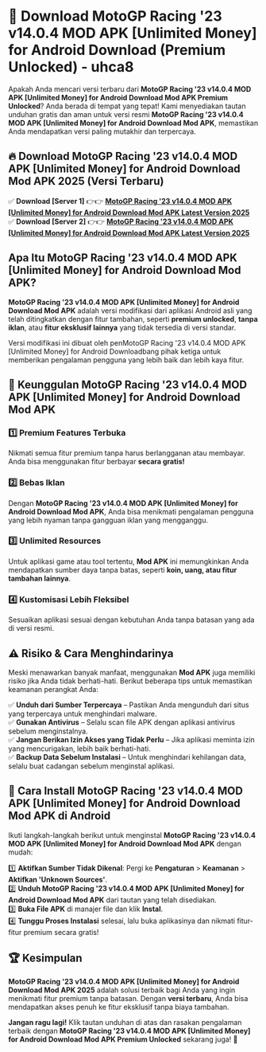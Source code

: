# 🎯 Download MotoGP Racing '23 v14.0.4 MOD APK [Unlimited Money] for Android Download (Premium Unlocked) -  uhca8

Apakah Anda mencari versi terbaru dari **MotoGP Racing '23 v14.0.4 MOD APK [Unlimited Money] for Android Download Mod APK Premium Unlocked**? Anda berada di tempat yang tepat! Kami menyediakan tautan unduhan gratis dan aman untuk versi resmi **MotoGP Racing '23 v14.0.4 MOD APK [Unlimited Money] for Android Download Mod APK**, memastikan Anda mendapatkan versi paling mutakhir dan terpercaya.

## 🔥 Download MotoGP Racing '23 v14.0.4 MOD APK [Unlimited Money] for Android Download Mod APK 2025 (Versi Terbaru)

✅ **Download [Server 1]** 👉👉 [**MotoGP Racing '23 v14.0.4 MOD APK [Unlimited Money] for Android Download Mod APK Latest Version 2025**](https://momento.my/?title=MotoGP_Racing_'23_v14.0.4_MOD_APK_[Unlimited_Money]_for_Android_Download)  
✅ **Download [Server 2]** 👉👉 [**MotoGP Racing '23 v14.0.4 MOD APK [Unlimited Money] for Android Download Mod APK Latest Version 2025**](https://momento.my/?title=MotoGP_Racing_'23_v14.0.4_MOD_APK_[Unlimited_Money]_for_Android_Download)  

## Apa Itu MotoGP Racing '23 v14.0.4 MOD APK [Unlimited Money] for Android Download Mod APK?

**MotoGP Racing '23 v14.0.4 MOD APK [Unlimited Money] for Android Download Mod APK** adalah versi modifikasi dari aplikasi Android asli yang telah ditingkatkan dengan fitur tambahan, seperti **premium unlocked**, **tanpa iklan**, atau **fitur eksklusif lainnya** yang tidak tersedia di versi standar.

Versi modifikasi ini dibuat oleh penMotoGP Racing '23 v14.0.4 MOD APK [Unlimited Money] for Android Downloadbang pihak ketiga untuk memberikan pengalaman pengguna yang lebih baik dan lebih kaya fitur.

## 🎯 Keunggulan MotoGP Racing '23 v14.0.4 MOD APK [Unlimited Money] for Android Download Mod APK

### 1️⃣ Premium Features Terbuka
Nikmati semua fitur premium tanpa harus berlangganan atau membayar. Anda bisa menggunakan fitur berbayar **secara gratis!**

### 2️⃣ Bebas Iklan
Dengan **MotoGP Racing '23 v14.0.4 MOD APK [Unlimited Money] for Android Download Mod APK**, Anda bisa menikmati pengalaman pengguna yang lebih nyaman tanpa gangguan iklan yang mengganggu.

### 3️⃣ Unlimited Resources
Untuk aplikasi game atau tool tertentu, **Mod APK** ini memungkinkan Anda mendapatkan sumber daya tanpa batas, seperti **koin, uang, atau fitur tambahan lainnya**.

### 4️⃣ Kustomisasi Lebih Fleksibel
Sesuaikan aplikasi sesuai dengan kebutuhan Anda tanpa batasan yang ada di versi resmi.

## ⚠️ Risiko & Cara Menghindarinya

Meski menawarkan banyak manfaat, menggunakan **Mod APK** juga memiliki risiko jika Anda tidak berhati-hati. Berikut beberapa tips untuk memastikan keamanan perangkat Anda:

✅ **Unduh dari Sumber Terpercaya** – Pastikan Anda mengunduh dari situs yang terpercaya untuk menghindari malware.  
✅ **Gunakan Antivirus** – Selalu scan file APK dengan aplikasi antivirus sebelum menginstalnya.  
✅ **Jangan Berikan Izin Akses yang Tidak Perlu** – Jika aplikasi meminta izin yang mencurigakan, lebih baik berhati-hati.  
✅ **Backup Data Sebelum Instalasi** – Untuk menghindari kehilangan data, selalu buat cadangan sebelum menginstal aplikasi.

## 📌 Cara Install MotoGP Racing '23 v14.0.4 MOD APK [Unlimited Money] for Android Download Mod APK di Android

Ikuti langkah-langkah berikut untuk menginstal **MotoGP Racing '23 v14.0.4 MOD APK [Unlimited Money] for Android Download Mod APK** dengan mudah:

1️⃣ **Aktifkan Sumber Tidak Dikenal**: Pergi ke **Pengaturan** > **Keamanan** > **Aktifkan 'Unknown Sources'**.  
2️⃣ **Unduh MotoGP Racing '23 v14.0.4 MOD APK [Unlimited Money] for Android Download Mod APK** dari tautan yang telah disediakan.  
3️⃣ **Buka File APK** di manajer file dan klik **Instal**.  
4️⃣ **Tunggu Proses Instalasi** selesai, lalu buka aplikasinya dan nikmati fitur-fitur premium secara gratis!

## 🏆 Kesimpulan

**MotoGP Racing '23 v14.0.4 MOD APK [Unlimited Money] for Android Download Mod APK 2025** adalah solusi terbaik bagi Anda yang ingin menikmati fitur premium tanpa batasan. Dengan **versi terbaru**, Anda bisa mendapatkan akses penuh ke fitur eksklusif tanpa biaya tambahan.

**Jangan ragu lagi!** Klik tautan unduhan di atas dan rasakan pengalaman terbaik dengan **MotoGP Racing '23 v14.0.4 MOD APK [Unlimited Money] for Android Download Mod APK Premium Unlocked** sekarang juga! 🚀
